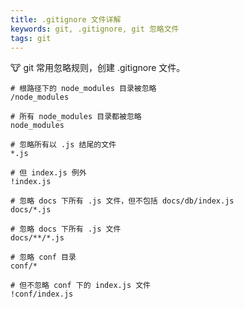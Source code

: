 ```yaml
---
title: .gitignore 文件详解
keywords: git, .gitignore, git 忽略文件
tags: git
---
```


:cow: git 常用忽略规则，创建 .gitignore 文件。
<!--more-->

```shell
# 根路径下的 node_modules 目录被忽略
/node_modules

# 所有 node_modules 目录都被忽略
node_modules

# 忽略所有以 .js 结尾的文件
*.js

# 但 index.js 例外
!index.js

# 忽略 docs 下所有 .js 文件，但不包括 docs/db/index.js
docs/*.js

# 忽略 docs 下所有 .js 文件
docs/**/*.js

# 忽略 conf 目录
conf/*

# 但不忽略 conf 下的 index.js 文件
!conf/index.js
```